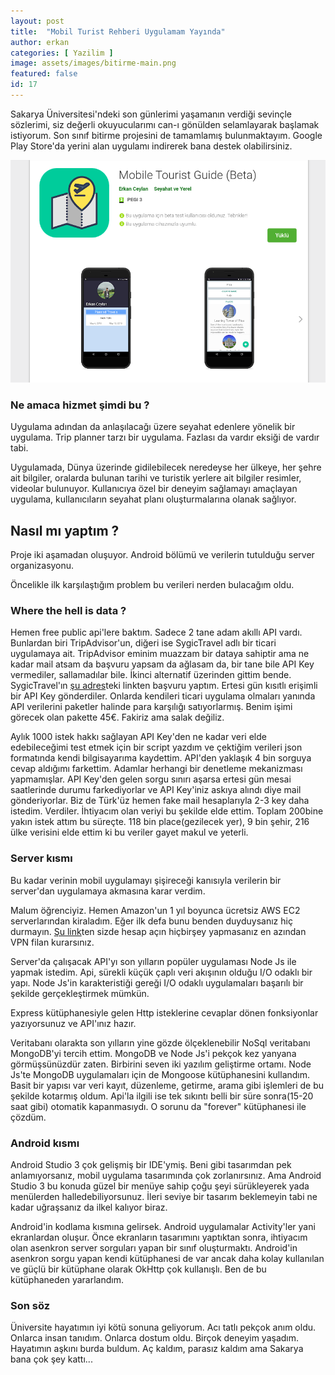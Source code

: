 ```yaml
---
layout: post
title:  "Mobil Turist Rehberi Uygulamam Yayında"
author: erkan
categories: [ Yazilim ]
image: assets/images/bitirme-main.png
featured: false
id: 17
---
```


Sakarya Üniversitesi'ndeki son günlerimi yaşamanın verdiği sevinçle sözlerimi, siz değerli okuyucularımı can-ı gönülden selamlayarak başlamak istiyorum. Son sınıf bitirme projesini de tamamlamış bulunmaktayım. Google Play Store'da yerini alan uygulamı indirerek bana destek olabilirsiniz.

![Play-Store](https://github.com/erkanceylan/blog/blob/gh-pages/assets/images/play_store.png)

### Ne amaca hizmet şimdi bu ?

Uygulama adından da anlaşılacağı üzere seyahat edenlere yönelik bir uygulama. Trip planner tarzı bir uygulama. Fazlası da vardır eksiği de vardır tabi. 

Uygulamada, Dünya üzerinde gidilebilecek neredeyse her ülkeye, her şehre ait bilgiler, oralarda bulunan tarihi ve turistik yerlere ait bilgiler resimler, videolar bulunuyor. Kullanıcıya özel bir deneyim sağlamayı amaçlayan uygulama, kullanıcıların seyahat planı oluşturmalarına olanak sağlıyor.

## Nasıl mı yaptım ?

Proje iki aşamadan oluşuyor. Android bölümü ve verilerin tutulduğu server organizasyonu.

Öncelikle ilk karşılaştığım problem bu verileri nerden bulacağım oldu. 

### Where the hell is data ?

Hemen free public api'lere baktım. Sadece 2 tane adam akıllı API vardı. Bunlardan biri TripAdvisor'un, diğeri ise SygicTravel adlı bir ticari uygulamaya ait. TripAdvisor eminim muazzam bir dataya sahiptir ama ne kadar mail atsam da başvuru yapsam da ağlasam da, bir tane bile API Key vermediler, sallamadılar bile. İkinci alternatif üzerinden gittim bende. SygicTravel'ın [şu adres](https://travel.sygic.com/en/b2b/api-key?product=api)teki linkten başvuru yaptım. Ertesi gün kısıtlı erişimli bir API Key gönderdiler. Onlarda kendileri ticari uygulama olmaları yanında API verilerini paketler halinde para karşılığı satıyorlarmış. Benim işimi görecek olan pakette 45€. Fakiriz ama salak değiliz. 

Aylık 1000 istek hakkı sağlayan API Key'den ne kadar veri elde edebileceğimi test etmek için bir script yazdım ve çektiğim verileri json formatında kendi bilgisayarıma kaydettim. API'den yaklaşık 4 bin sorguya cevap aldığımı farkettim. Adamlar herhangi bir denetleme mekanizması yapmamışlar. API Key'den gelen sorgu sınırı aşarsa ertesi gün mesai saatlerinde durumu farkediyorlar ve API Key'iniz askıya alındı diye mail gönderiyorlar. Biz de Türk'üz hemen fake mail hesaplarıyla 2-3 key daha istedim. Verdiler. İhtiyacım olan veriyi bu şekilde elde ettim. Toplam 200bine yakın istek attım bu süreçte. 118 bin place(gezilecek yer), 9 bin şehir, 216 ülke verisini elde ettim ki bu veriler gayet makul ve yeterli.

### Server kısmı

Bu kadar verinin mobil uygulamayı şişireceği kanısıyla verilerin bir server'dan uygulamaya akmasına karar verdim. 

Malum öğrenciyiz. Hemen Amazon'un 1 yıl boyunca ücretsiz AWS EC2 serverlarından kiraladım. Eğer ilk defa bunu benden duyduysanız hiç durmayın. [Şu link](https://aws.amazon.com/)ten sizde hesap açın hiçbirşey yapmasanız en azından VPN filan kurarsınız.

Server'da çalışacak API'yı son yılların popüler uygulaması Node Js ile yapmak istedim. Api, sürekli küçük çaplı veri akışının olduğu I/O odaklı bir yapı. Node Js'in karakteristiği gereği I/O odaklı uygulamaları başarılı bir şekilde gerçekleştirmek mümkün.

Express kütüphanesiyle gelen Http isteklerine cevaplar dönen fonksiyonlar yazıyorsunuz ve API'ınız hazır.

Veritabanı olarakta son yılların yine gözde ölçeklenebilir NoSql veritabanı MongoDB'yi tercih ettim. MongoDB ve Node Js'i pekçok kez yanyana görmüşsünüzdür zaten. Birbirini seven iki yazılım geliştirme ortamı. Node Js'te MongoDB uygulamaları için de Mongoose kütüphanesini kullandım. Basit bir yapısı var veri kayıt, düzenleme, getirme, arama gibi işlemleri de bu şekilde kotarmış oldum. Api'la ilgili ise tek sıkıntı belli bir süre sonra(15-20 saat gibi) otomatik kapanmasıydı. O sorunu da "forever" kütüphanesi ile çözdüm.

### Android kısmı

Android Studio 3 çok gelişmiş bir IDE'ymiş. Beni gibi tasarımdan pek anlamıyorsanız, mobil uygulama tasarımında çok zorlanırsınız. Ama Android Studio 3 bu konuda güzel bir menüye sahip çoğu şeyi sürükleyerek yada menülerden halledebiliyorsunuz. İleri seviye bir tasarım beklemeyin tabi ne kadar uğraşsanız da ilkel kalıyor biraz. 

Android'in kodlama kısmına gelirsek. Android uygulamalar Activity'ler yani ekranlardan oluşur. Önce ekranların tasarımını yaptıktan sonra, ihtiyacım olan asenkron server sorguları yapan bir sınıf oluşturmaktı. Android'in asenkron sorgu yapan kendi kütüphanesi de var ancak daha kolay kullanılan ve güçlü bir kütüphane olarak OkHttp çok kullanışlı. Ben de bu kütüphaneden yararlandım.

### Son söz

Üniversite hayatımın iyi kötü sonuna geliyorum. Acı tatlı pekçok anım oldu. Onlarca insan tanıdım. Onlarca dostum oldu. Birçok deneyim yaşadım. Hayatımın aşkını burda buldum. Aç kaldım, parasız kaldım ama Sakarya bana çok şey kattı...
